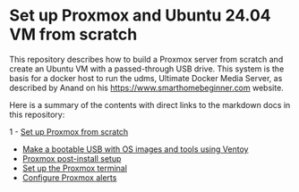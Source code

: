 # Set up Proxmox and Ubuntu 24.04 VM from scratch
This repository describes how to build a Proxmox server from scratch and create an Ubuntu VM with a passed-through USB drive. This system is the basis for a docker host to run the udms, Ultimate Docker Media Server, as described by Anand on his https://www.smarthomebeginner.com website.

Here is a summary of the contents with direct links to the markdown docs in this repository:

1 - [Set up Proxmox from scratch](1%20-%20Proxmox%20Setup.md)
  - [Make a bootable USB with OS images and tools using Ventoy](1%20-%20Proxmox%20Setup.md/#make-a-bootable-usb-with-os-images-and-tools-using-ventoy)
  - [Proxmox post-install setup](#proxmox-post-install-setup)
  - [Set up the Proxmox terminal](#set-up-the-proxmox-terminal)
  - [Configure Proxmox alerts](#configure-proxmox-alerts)
